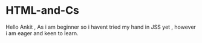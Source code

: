 # HTML-and-Cs


Hello Ankit , As i am beginner so i havent tried my hand in JSS yet , however i am eager and keen to learn.
